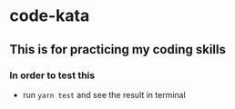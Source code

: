 # code-kata

## This is for practicing my coding skills

### In order to test this

- run `yarn test` and see the result in terminal
